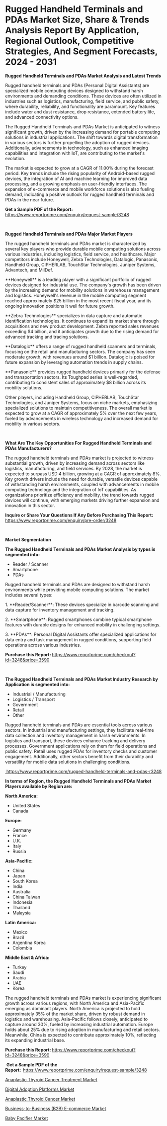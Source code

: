 <p><h1>Rugged Handheld Terminals and PDAs Market Size, Share & Trends Analysis Report By Application, Regional Outlook, Competitive Strategies, And Segment Forecasts, 2024 - 2031</h1></p><p><strong>Rugged Handheld Terminals and PDAs Market Analysis and Latest Trends</strong></p>
<p><p>Rugged handheld terminals and PDAs (Personal Digital Assistants) are specialized mobile computing devices designed to withstand harsh environments and demanding conditions. These devices are often utilized in industries such as logistics, manufacturing, field service, and public safety, where durability, reliability, and functionality are paramount. Key features include water and dust resistance, drop resistance, extended battery life, and advanced connectivity options.</p><p>The Rugged Handheld Terminals and PDAs Market is anticipated to witness significant growth, driven by the increasing demand for portable computing solutions in industrial applications. The shift towards digital transformation in various sectors is further propelling the adoption of rugged devices. Additionally, advancements in technology, such as enhanced imaging capabilities and integration with IoT, are contributing to the market's evolution.</p><p>The market is expected to grow at a CAGR of 11.00% during the forecast period. Key trends include the rising popularity of Android-based rugged devices, the integration of AI and machine learning for improved data processing, and a growing emphasis on user-friendly interfaces. The expansion of e-commerce and mobile workforce solutions is also fueling demand, indicating a positive outlook for rugged handheld terminals and PDAs in the near future.</p></p>
<p><strong>Get a Sample PDF of the Report:&nbsp;</strong> <a href="https://www.reportprime.com/enquiry/request-sample/3248">https://www.reportprime.com/enquiry/request-sample/3248</a></p>
<p>&nbsp;</p>
<p><strong>Rugged Handheld Terminals and PDAs Major Market Players</strong></p>
<p><p>The rugged handheld terminals and PDAs market is characterized by several key players who provide durable mobile computing solutions across various industries, including logistics, field service, and healthcare. Major competitors include Honeywell, Zebra Technologies, Datalogic, Panasonic, Handheld Group, CIPHERLAB, TouchStar Technologies, Juniper Systems, Advantech, and MilDef.</p><p>**Honeywell** is a leading player with a significant portfolio of rugged devices designed for industrial use. The company's growth has been driven by the increasing demand for mobility solutions in warehouse management and logistics. Honeywell's revenue in the mobile computing segment reached approximately $25 billion in the most recent fiscal year, and its ongoing innovation positions it well for future growth.</p><p>**Zebra Technologies** specializes in data capture and automatic identification technologies. It continues to expand its market share through acquisitions and new product development. Zebra reported sales revenues exceeding $4 billion, and it anticipates growth due to the rising demand for advanced tracking and tracing solutions.</p><p>**Datalogic** offers a range of rugged handheld scanners and terminals, focusing on the retail and manufacturing sectors. The company has seen moderate growth, with revenues around $1 billion. Datalogic is poised for future expansion by leveraging automation trends in supply chains.</p><p>**Panasonic** provides rugged handheld devices primarily for the defense and transportation sectors. Its Toughpad series is well-regarded, contributing to consistent sales of approximately $8 billion across its mobility solutions.</p><p>Other players, including Handheld Group, CIPHERLAB, TouchStar Technologies, and Juniper Systems, focus on niche markets, emphasizing specialized solutions to maintain competitiveness. The overall market is expected to grow at a CAGR of approximately 5% over the next few years, fueled by advancements in wireless technology and increased demand for mobility in various sectors.</p></p>
<p>&nbsp;</p>
<p><strong>What Are The Key Opportunities For Rugged Handheld Terminals and PDAs Manufacturers?</strong></p>
<p><p>The rugged handheld terminals and PDAs market is projected to witness substantial growth, driven by increasing demand across sectors like logistics, manufacturing, and field services. By 2028, the market is expected to surpass USD 4 billion, growing at a CAGR of approximately 8%. Key growth drivers include the need for durable, versatile devices capable of withstanding harsh environments, coupled with advancements in mobile computing technology and the integration of IoT capabilities. As organizations prioritize efficiency and mobility, the trend towards rugged devices will continue, with emerging markets driving further expansion and innovation in this sector.</p></p>
<p><strong>Inquire or Share Your Questions If Any Before Purchasing This Report:</strong> <a href="https://www.reportprime.com/enquiry/pre-order/3248">https://www.reportprime.com/enquiry/pre-order/3248</a></p>
<p>&nbsp;</p>
<p><strong>Market Segmentation</strong></p>
<p><strong>The Rugged Handheld Terminals and PDAs Market Analysis by types is segmented into:</strong></p>
<p><ul><li>Reader / Scanner</li><li>Smartphone</li><li>PDAs</li></ul></p>
<p><p>Rugged handheld terminals and PDAs are designed to withstand harsh environments while providing mobile computing solutions. The market includes several types: </p><p>1. **Reader/Scanner**: These devices specialize in barcode scanning and data capture for inventory management and tracking.</p><p>   </p><p>2. **Smartphone**: Rugged smartphones combine typical smartphone features with durable designs for enhanced mobility in challenging settings.</p><p>3. **PDAs**: Personal Digital Assistants offer specialized applications for data entry and task management in rugged conditions, supporting field operations across various industries.</p></p>
<p><strong>Purchase this Report:&nbsp;</strong><a href="https://www.reportprime.com/checkout?id=3248&price=3590">https://www.reportprime.com/checkout?id=3248&price=3590</a></p>
<p>&nbsp;</p>
<p><strong>The Rugged Handheld Terminals and PDAs Market Industry Research by Application is segmented into:</strong></p>
<p><ul><li>Industrial / Manufacturing</li><li>Logistics / Transport</li><li>Government</li><li>Retail</li><li>Other</li></ul></p>
<p><p>Rugged handheld terminals and PDAs are essential tools across various sectors. In industrial and manufacturing settings, they facilitate real-time data collection and inventory management in harsh environments. In logistics and transport, these devices enhance tracking and delivery processes. Government applications rely on them for field operations and public safety. Retail uses rugged PDAs for inventory checks and customer engagement. Additionally, other sectors benefit from their durability and versatility for mobile data solutions in challenging conditions.</p></p>
<p><a href="https://www.reportprime.com/rugged-handheld-terminals-and-pdas-r3248">&nbsp;https://www.reportprime.com/rugged-handheld-terminals-and-pdas-r3248</a></p>
<p><strong>In terms of Region, the Rugged Handheld Terminals and PDAs Market Players available by Region are:</strong></p>
<p>
    <p> <strong> North America: </strong>
        <ul>
            <li>United States</li>
            <li>Canada</li>
        </ul>
        </p> 
    <p> <strong> Europe: </strong>
        <ul>
            <li>Germany</li>
            <li>France</li>
            <li>U.K.</li>
            <li>Italy</li>
            <li>Russia</li>
        </ul>
        </p> 
    <p> <strong> Asia-Pacific: </strong>
        <ul>
            <li>China</li>
            <li>Japan</li>
            <li>South Korea</li>
            <li>India</li>
            <li>Australia</li>
            <li>China Taiwan</li>
            <li>Indonesia</li>
            <li>Thailand</li>
            <li>Malaysia</li>
        </ul>
        </p> 
    <p> <strong> Latin America: </strong>
        <ul>
            <li>Mexico</li>
            <li>Brazil</li>
            <li>Argentina Korea</li>
            <li>Colombia</li>
        </ul>
        </p> 
    <p> <strong> Middle East & Africa: </strong>
        <ul>
            <li>Turkey</li>
            <li>Saudi</li>
            <li>Arabia</li>
            <li>UAE</li>
            <li>Korea</li>
        </ul>
    </p>
    </p>
<p><p>The rugged handheld terminals and PDAs market is experiencing significant growth across various regions, with North America and Asia-Pacific emerging as dominant players. North America is projected to hold approximately 35% of the market share, driven by robust demand in logistics and warehousing. Asia-Pacific follows closely, anticipated to capture around 30%, fueled by increasing industrial automation. Europe holds about 25% due to rising adoption in manufacturing and retail sectors. Meanwhile, China is expected to contribute approximately 10%, reflecting its expanding industrial base.</p></p>
<p><strong>Purchase this Report: </strong><a href="https://www.reportprime.com/checkout?id=3248&price=3590">https://www.reportprime.com/checkout?id=3248&price=3590</a></p>
<p>&nbsp;<strong>Get a Sample PDF of the Report:&nbsp;&nbsp;</strong><a href="https://www.reportprime.com/enquiry/request-sample/3248">https://www.reportprime.com/enquiry/request-sample/3248</a></p>
<p><strong></strong></p>
<p><p><a href="https://www.linkedin.com/pulse/how-anaplastic-thyroid-cancer-treatment-market-evolve-growth-3tooe?trackingId=rIl7PHUCSiOuWeXlM1ADrQ%3D%3D">Anaplastic Thyroid Cancer Treatment Market</a></p><p><a href="https://www.linkedin.com/pulse/market-insights-global-digital-adoption-platforms-forecast-jsdce?trackingId=D5smdF0VSrq16LXOQjCrfA%3D%3D">Digital Adoption Platforms Market</a></p><p><a href="https://www.linkedin.com/pulse/anaplastic-thyroid-cancer-market-share-size-trends-industry-q9cne?trackingId=sQjqW%2FxQT020zP7Dsp6PGA%3D%3D">Anaplastic Thyroid Cancer Market</a></p><p><a href="https://issuu.com/reportprime-2/docs/business-to-business-b2b-e-commerce_db59426767147c">Business-to-Business (B2B) E-commerce Market</a></p><p><a href="https://issuu.com/reportprime-2/docs/baby-pacifier-market-size-2030.pptx_cf2839313cdae9">Baby Pacifier Market</a></p></p>